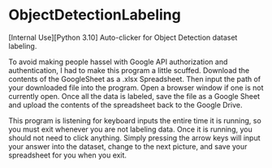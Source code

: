 # ObjectDetectionLabeling
[Internal Use][Python 3.10] Auto-clicker for Object Detection dataset labeling.

To avoid making people hassel with Google API authorization and authentication, I had to make this program a little scuffed.
Download the contents of the GoogleSheet as a .xlsx Spreadsheet. Then input the path of your downloaded file into the program.
Open a browser window if one is not currently open.
Once all the data is labeled, save the file as a Google Sheet and upload the contents of the spreadsheet back to the Google Drive.

This program is listening for keyboard inputs the entire time it is running, so you must exit whenever you are not labeling data. 
Once it is running, you should not need to click anything. Simply pressing the arrow keys will input your answer into the dataset, change to the next picture, and save your spreadsheet for you when you exit. 
